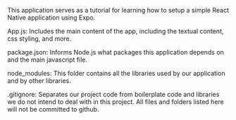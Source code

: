 This application serves as a tutorial for learning how to setup a simple React Native application using Expo.

App.js: Includes the main content of the app, including the textual content, css styling, and more.

package.json: Informs Node.js what packages this application depends on and the main javascript file.

node_modules: This folder contains all the libraries used by our application and by other libraries.

.gitignore: Separates our project code from boilerplate code and libraries we do not intend to deal with in this project. All files and folders listed here will not be committed to github.
